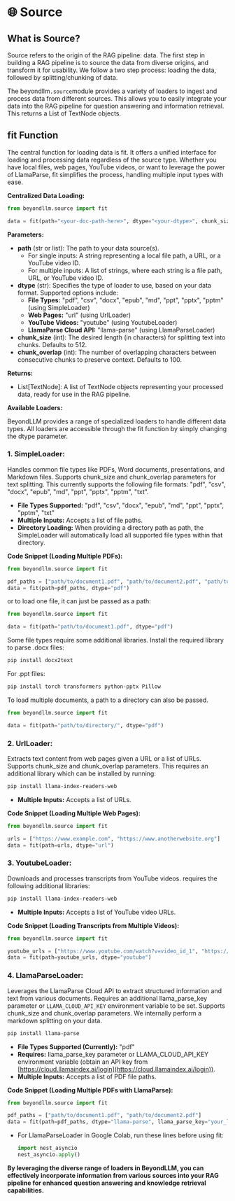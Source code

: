 # 🌐 Source

## What is Source?

Source refers to the origin of the RAG pipeline: data. The first step in building a RAG pipeline is to source the data from diverse origins, and transform it for usability.  We follow a two step process: loading the data, followed by splitting/chunking of data.&#x20;

The beyondllm`.source`module provides a variety of loaders to ingest and process data from different sources. This allows you to easily integrate your data into the RAG pipeline for question answering and information retrieval. This returns a List of TextNode objects.

## fit Function

The central function for loading data is fit. It offers a unified interface for loading and processing data regardless of the source type. Whether you have local files, web pages, YouTube videos, or want to leverage the power of LlamaParse, fit simplifies the process, handling multiple input types with ease.

**Centralized Data Loading:**

```python
from beyondllm.source import fit

data = fit(path="<your-doc-path-here>", dtype="<your-dtype>", chunk_size=512, chunk_overlap=100)
```

**Parameters:**

* **path** (str or list): The path to your data source(s).
  * For single inputs: A string representing a local file path, a URL, or a YouTube video ID.
  * For multiple inputs: A list of strings, where each string is a file path, URL, or YouTube video ID.
* **dtype** (str): Specifies the type of loader to use, based on your data format. Supported options include:
  * **File Types:** "pdf", "csv", "docx", "epub", "md", "ppt", "pptx", "pptm" (using SimpleLoader)
  * **Web Pages:** "url" (using UrlLoader)
  * **YouTube Videos:** "youtube" (using YoutubeLoader)
  * **LlamaParse Cloud API:** "llama-parse" (using LlamaParseLoader)
* **chunk\_size** (int): The desired length (in characters) for splitting text into chunks. Defaults to 512.
* **chunk\_overlap** (int): The number of overlapping characters between consecutive chunks to preserve context. Defaults to 100.

**Returns:**

* List\[TextNode]: A list of TextNode objects representing your processed data, ready for use in the RAG pipeline.

**Available Loaders:**

BeyondLLM provides a range of specialized loaders to handle different data types. All loaders are accessible through the fit function by simply changing the dtype parameter.

### **1. SimpleLoader:**

Handles common file types like PDFs, Word documents, presentations, and Markdown files. Supports chunk\_size and chunk\_overlap parameters for text splitting. This currently supports the following file formats: "pdf", "csv", "docx", "epub", "md", "ppt", "pptx", "pptm", "txt".&#x20;

* **File Types Supported:** "pdf", "csv", "docx", "epub", "md", "ppt", "pptx", "pptm", "txt"
* **Multiple Inputs:** Accepts a list of file paths.
* **Directory Loading:** When providing a directory path as path, the SimpleLoader will automatically load all supported file types within that directory.

**Code Snippet (Loading Multiple PDFs):**

```python
from beyondllm.source import fit

pdf_paths = ["path/to/document1.pdf", "path/to/document2.pdf", "path/to/document3.pdf"]
data = fit(path=pdf_paths, dtype="pdf")
```

or to load one file, it can just be passed as a path:

```python
from beyondllm.source import fit

data = fit(path="path/to/document1.pdf", dtype="pdf")
```

Some file types require some additional libraries. Install the required library to parse .docx files:

```bash
pip install docx2text
```

For .ppt files:

```bash
pip install torch transformers python-pptx Pillow
```

To load multiple documents, a path to a directory can also be passed.

```python
from beyondllm.source import fit

data = fit(path="path/to/directory/", dtype="pdf")
```

### **2. UrlLoader:**

&#x20;Extracts text content from web pages given a URL or a list of URLs. Supports chunk\_size and chunk\_overlap parameters. This requires an additional library which can be installed by running:

```bash
pip install llama-index-readers-web
```

* **Multiple Inputs:** Accepts a list of URLs.

**Code Snippet (Loading Multiple Web Pages):**

```python
from beyondllm.source import fit

urls = ["https://www.example.com", "https://www.anotherwebsite.org"]
data = fit(path=urls, dtype="url")
```

### **3. YoutubeLoader:**

Downloads and processes transcripts from YouTube videos. requires the following additional libraries:

```bash
pip install llama-index-readers-web
```

* **Multiple Inputs:** Accepts a list of YouTube video URLs.

**Code Snippet (Loading Transcripts from Multiple Videos):**

```python
from beyondllm.source import fit

youtube_urls = ["https://www.youtube.com/watch?v=video_id_1", "https://www.youtube.com/watch?v=video_id_2"]
data = fit(path=youtube_urls, dtype="youtube")
```

### **4. LlamaParseLoader:**

Leverages the LlamaParse Cloud API to extract structured information and text from various documents. Requires an additional llama\_parse\_key parameter or `LLAMA_CLOUD_API_KEY` environment variable to be set. Supports chunk\_size and chunk\_overlap parameters. We internally perform a markdown splitting on your data.

```bash
pip install llama-parse
```

* **File Types Supported (Currently):** "pdf"
* **Requires:** llama\_parse\_key parameter or LLAMA\_CLOUD\_API\_KEY environment variable (obtain an API key from [https://cloud.llamaindex.ai/login](https://cloud.llamaindex.ai/login)).
* **Multiple Inputs:** Accepts a list of PDF file paths.

**Code Snippet (Loading Multiple PDFs with LlamaParse):**

```python
from beyondllm.source import fit

pdf_paths = ["path/to/document1.pdf", "path/to/document2.pdf"]
data = fit(path=pdf_paths, dtype="llama-parse", llama_parse_key="your_llama_parse_api_key")
```

*   For LlamaParseLoader in Google Colab, run these lines before using fit:

    ```python
    import nest_asyncio
    nest_asyncio.apply()
    ```

**By leveraging the diverse range of loaders in BeyondLLM, you can effectively incorporate information from various sources into your RAG pipeline for enhanced question answering and knowledge retrieval capabilities.**
